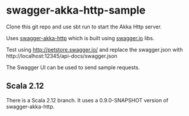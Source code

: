 # swagger-akka-http-sample

Clone this git repo and use sbt run to start the Akka Http server.

Uses [swagger-akka-http](https://github.com/swagger-akka-http/swagger-akka-http) which is built using [swagger.io](http://swagger.io/) libs.

Test using http://petstore.swagger.io/ and replace the swagger.json with http://localhost:12345/api-docs/swagger.json

The Swagger UI can be used to send sample requests.

## Scala 2.12

There is a Scala 2.12 branch. It uses a 0.9.0-SNAPSHOT version of swagger-akka-http.
